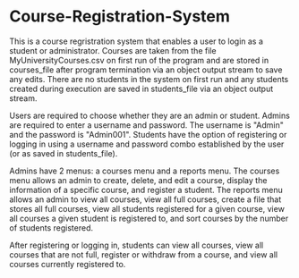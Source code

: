 # Course-Registration-System

This is a course regristration system that enables a user to login as a student or administrator. Courses are taken from the file MyUniversityCourses.csv on first run of the program and are stored in courses_file after program termination via an object output stream to save any edits. There are no students in the system on first run and any students created during execution are saved in students_file via an object output stream.

Users are required to choose whether they are an admin or student. Admins are required to enter a username and password. The username is "Admin" and the password is "Admin001". Students have the option of registering or logging in using a username and password combo established by the user (or as saved in students_file).

Admins have 2 menus: a courses menu and a reports menu. The courses menu allows an admin to create, delete, and edit a course, display the information of a specific course, and register a student. The reports menu allows an admin to view all courses, view all full courses, create a file that stores all full courses, view all students registered for a given course, view all courses a given student is registered to, and sort courses by the number of students registered.

After registering or logging in, students can view all courses, view all courses that are not full, register or withdraw from a course, and view all courses currently registered to.
